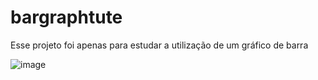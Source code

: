 # bargraphtute

Esse projeto foi apenas para estudar a utilização de um gráfico de barra

![image](https://github.com/EdersonPinheiro/bargraphtute/assets/88673530/d50f882c-739f-45a9-9cc8-06d67d796edf)

